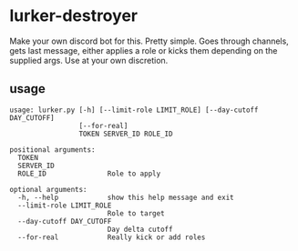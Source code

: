 # lurker-destroyer

Make your own discord bot for this. Pretty simple. Goes through channels, gets last message, either applies a role or kicks them depending on the supplied args. Use at your own discretion.

## usage

```
usage: lurker.py [-h] [--limit-role LIMIT_ROLE] [--day-cutoff DAY_CUTOFF]
                 [--for-real]
                 TOKEN SERVER_ID ROLE_ID

positional arguments:
  TOKEN
  SERVER_ID
  ROLE_ID               Role to apply

optional arguments:
  -h, --help            show this help message and exit
  --limit-role LIMIT_ROLE
                        Role to target
  --day-cutoff DAY_CUTOFF
                        Day delta cutoff
  --for-real            Really kick or add roles
```
